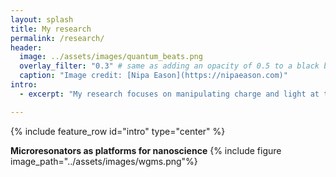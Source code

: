 ```yaml
---
layout: splash
title: My research
permalink: /research/
header:
  image: ../assets/images/quantum_beats.png
  overlay_filter: "0.3" # same as adding an opacity of 0.5 to a black background
  caption: "Image credit: [Nipa Eason](https://nipaeason.com)"
intro: 
  - excerpt: "My research focuses on manipulating charge and light at the nanoscale. This page is under construction, more information will be up here soon."

---
```

{% include feature_row id="intro" type="center" %}

**Microresonators as platforms for nanoscience**
{% include figure image_path="../assets/images/wgms.png"%}